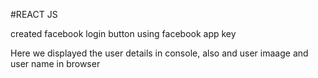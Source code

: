 #REACT JS

created facebook login button using facebook app key

Here we displayed the user details in console, also and user imaage and user name in browser

